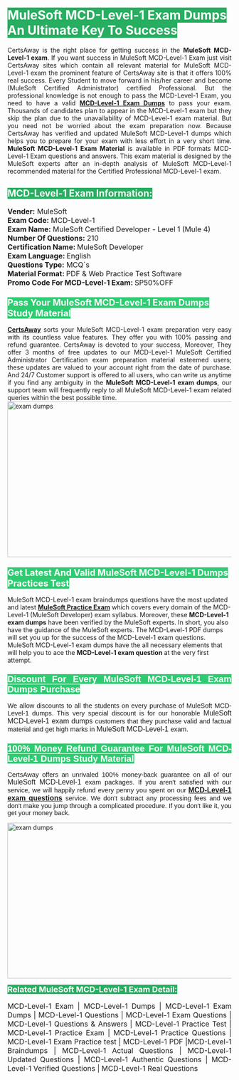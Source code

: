 <h1><span style="color:#ffffff"><strong><span style="background-color:#27ae60">MuleSoft MCD-Level-1 Exam Dumps An Ultimate Key To Success</span></strong></span></h1> <div style="text-align:justify">CertsAway is the right place for getting success in the <strong>MuleSoft MCD-Level-1 exam</strong>. If you want success in MuleSoft MCD-Level-1 Exam just visit CertsAway sites which contain all relevant material for MuleSoft MCD-Level-1 exam the prominent feature of CertsAway site is that it offers 100% real success. Every Student to move forward in his/her career and become (MuleSoft Certified Administrator) certified Professional. But the professional knowledge is not enough to pass the MCD-Level-1 Exam, you need to have a valid <a href="https://www.certsaway.com/mulesoft/mcd-level-1-exam-dumps"><strong>MCD-Level-1 Exam Dumps</strong></a> to pass your exam. Thousands of candidates plan to appear in the MCD-Level-1 exam but they skip the plan due to the unavailability of MCD-Level-1 exam material. But you need not be worried about the exam preparation now. Because CertsAway has verified and updated MuleSoft MCD-Level-1 dumps which helps you to prepare for your exam with less effort in a very short time. <strong>MuleSoft MCD-Level-1 Exam Material</strong> is available in PDF formats MCD-Level-1 Exam questions and answers. This exam material is designed by the MuleSoft experts after an in-depth analysis of MuleSoft MCD-Level-1 recommended material for the Certified Professional MCD-Level-1 exam.</div> <h2 style="text-align:justify"><span style="color:#ffffff"><span style="background-color:#27ae60">MCD-Level-1 Exam Information:</span></span></h2> <p><span style="font-size:16px"><strong>Vender:</strong> MuleSoft<br /> <strong>Exam Code:</strong> MCD-Level-1<br /> <strong>Exam Name:</strong> MuleSoft Certified Developer - Level 1 (Mule 4)<br /> <strong>Number Of Questions:</strong> 210<br /> <strong>Certification Name: </strong>MuleSoft Developer<br /> <strong>Exam Language: </strong>English<br /> <strong>Questions Type:</strong> MCQ`s<br /> <strong>Material Format: </strong>PDF & Web Practice Test Software<br /> <strong>Promo Code For MCD-Level-1 Exam: </strong>SP50%OFF</span></p> <h3><span style="font-size:20px"><span style="color:#ffffff"><strong><span style="background-color:#2ecc71">Pass Your MuleSoft MCD-Level-1 Exam Dumps Study Material</span></strong></span></span></h3> <div style="text-align:justify"><a href=" https://www.certsaway.com/"><strong>CertsAway</strong></a> sorts your MuleSoft MCD-Level-1 exam preparation very easy with its countless value features. They offer you with 100% passing and refund guarantee. CertsAway is devoted to your success, Moreover, They offer 3 months of free updates to our MCD-Level-1 MuleSoft Certified Administrator Certification exam preparation material esteemed users; these updates are valued to your account right from the date of purchase. And 24/7 Customer support is offered to all users, who can write us anytime if you find any ambiguity in the <strong>MuleSoft MCD-Level-1 exam dumps</strong>, our support team will frequently reply to all MuleSoft MCD-Level-1 exam related queries within the best possible time.</div> <div style="text-align:justify"> </div> <div style="text-align:justify"><a href="https://www.certsaway.com/mulesoft/mcd-level-1-exam-dumps" rel="no-follow"><img alt="exam dumps" src="https://www.certcollections.com/uploads/content/certsaway.png" style="height:350px; width:750px" /></a></div> <h3><span style="font-size:20px"><span style="color:#ffffff"><strong><span style="background-color:#2ecc71">Get Latest And Valid MuleSoft MCD-Level-1 Dumps Practices Test</span></strong></span></span></h3> <p>MuleSoft MCD-Level-1 exam braindumps questions have the most updated and latest <a href="https://www.certsaway.com/mulesoft-questions"><strong>MuleSoft Practice Exam</strong></a> which covers every domain of the MCD-Level-1 (MuleSoft Developer) exam syllabus. Moreover, these <strong>MCD-Level-1 exam dumps</strong> have been verified by the MuleSoft experts. In short, you also have the guidance of the MuleSoft experts. The MCD-Level-1 PDF dumps will set you up for the success of the MCD-Level-1 exam questions. MuleSoft MCD-Level-1 exam dumps have the all necessary elements that will help you to ace the <strong>MCD-Level-1 exam question</strong> at the very first attempt.</p> <h3 style="text-align:justify"><span style="font-size:20px"><span style="color:#ffffff"><strong><span style="font-family:Calibri,sans-serif"><span style="background-color:#2ecc71">Discount For Every </span><span style="background-color:#2ecc71">MuleSoft MCD-Level-1 Exam</span><span style="background-color:#2ecc71"> Dumps Purchase</span></span></strong></span></span></h3> <div style="text-align:justify"> <p><span style="font-size:11pt"><span style="font-family:Calibri,sans-serif">We allow discounts to all the students on every purchase of MuleSoft MCD-Level-1 dumps. This very special discount is for our honorable <span style="font-size:12.0pt"><span style="background-color:white">MuleSoft MCD-Level-1 exam dumps </span></span>customers that they purchase valid and factual material and get high marks in <span style="font-size:12.0pt"><span style="background-color:white">MuleSoft MCD-Level-1 </span></span>exam. </span></span></p> <h3><span style="font-size:20px"><span style="color:#ffffff"><strong><span style="font-family:Calibri,sans-serif"><span style="background-color:#2ecc71">100% Money Refund Guarantee For </span><span style="background-color:#2ecc71">MuleSoft MCD-Level-1 Dumps Study Material</span></span></strong></span></span></h3> <p><span style="font-size:11pt"><span style="font-family:Calibri,sans-serif">CertsAway offers an unrivaled 100% money-back guarantee on all of our <span style="font-size:12.0pt"><span style="background-color:white">MuleSoft MCD-Level-1 </span></span>exam packages. If you aren't satisfied with our service, we will happily refund every penny you spent on our <span style="font-size:12.0pt"><span style="background-color:white"><a href="https://www.certsaway.com/mulesoft/mcd-level-1-exam-dumps"><strong>MCD-Level-1 exam questions</strong></a> </span></span>service. We don't subtract any processing fees and we don't make you jump through a complicated procedure. If you don't like it, you get your money back.</span></span></p> <p><a href="https://www.certsaway.com/mulesoft/mcd-level-1-exam-dumps" rel="no-follow"><img alt="exam dumps" src="https://www.certcollections.com/uploads/content/certsaway_(2)2.png" style="height:350px; width:750px" /></a></p> <p><span style="color:#ffffff"><strong><span style="font-size:18px"><span style="background-color:#27ae60">Related MuleSoft MCD-Level-1 Exam Detail:</span></span></strong></span><br /> <br /> <span style="font-size:16px">MCD-Level-1 Exam | MCD-Level-1 Dumps | MCD-Level-1 Exam Dumps | MCD-Level-1 Questions | MCD-Level-1 Exam Questions | MCD-Level-1 Questions & Answers | MCD-Level-1 Practice Test | MCD-Level-1 Practice Exam | MCD-Level-1 Practice Questions | MCD-Level-1 Exam Practice test | MCD-Level-1 PDF |MCD-Level-1 Braindumps | MCD-Level-1 Actual Questions | MCD-Level-1 Updated Questions | MCD-Level-1 Authentic Questions | MCD-Level-1 Verified Questions | MCD-Level-1 Real Questions</span></p> </div>
